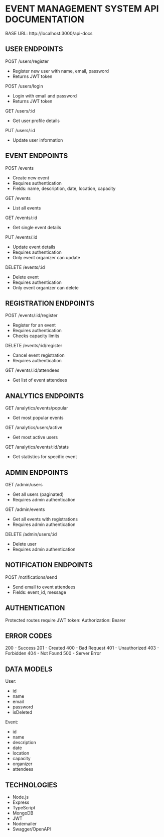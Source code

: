 # EVENT MANAGEMENT SYSTEM API DOCUMENTATION

BASE URL: http://localhost:3000/api-docs

## USER ENDPOINTS

POST /users/register

- Register new user with name, email, password
- Returns JWT token

POST /users/login

- Login with email and password
- Returns JWT token

GET /users/:id

- Get user profile details

PUT /users/:id

- Update user information

## EVENT ENDPOINTS

POST /events

- Create new event
- Requires authentication
- Fields: name, description, date, location, capacity

GET /events

- List all events

GET /events/:id

- Get single event details

PUT /events/:id

- Update event details
- Requires authentication
- Only event organizer can update

DELETE /events/:id

- Delete event
- Requires authentication
- Only event organizer can delete

## REGISTRATION ENDPOINTS

POST /events/:id/register

- Register for an event
- Requires authentication
- Checks capacity limits

DELETE /events/:id/register

- Cancel event registration
- Requires authentication

GET /events/:id/attendees

- Get list of event attendees

## ANALYTICS ENDPOINTS

GET /analytics/events/popular

- Get most popular events

GET /analytics/users/active

- Get most active users

GET /analytics/events/:id/stats

- Get statistics for specific event

## ADMIN ENDPOINTS

GET /admin/users

- Get all users (paginated)
- Requires admin authentication

GET /admin/events

- Get all events with registrations
- Requires admin authentication

DELETE /admin/users/:id

- Delete user
- Requires admin authentication

## NOTIFICATION ENDPOINTS

POST /notifications/send

- Send email to event attendees
- Fields: event_id, message

## AUTHENTICATION

Protected routes require JWT token:
Authorization: Bearer <token>

## ERROR CODES

200 - Success
201 - Created
400 - Bad Request
401 - Unauthorized
403 - Forbidden
404 - Not Found
500 - Server Error

## DATA MODELS

User:

- id
- name
- email
- password
- isDeleted

Event:

- id
- name
- description
- date
- location
- capacity
- organizer
- attendees

## TECHNOLOGIES

- Node.js
- Express
- TypeScript
- MongoDB
- JWT
- Nodemailer
- Swagger/OpenAPI
